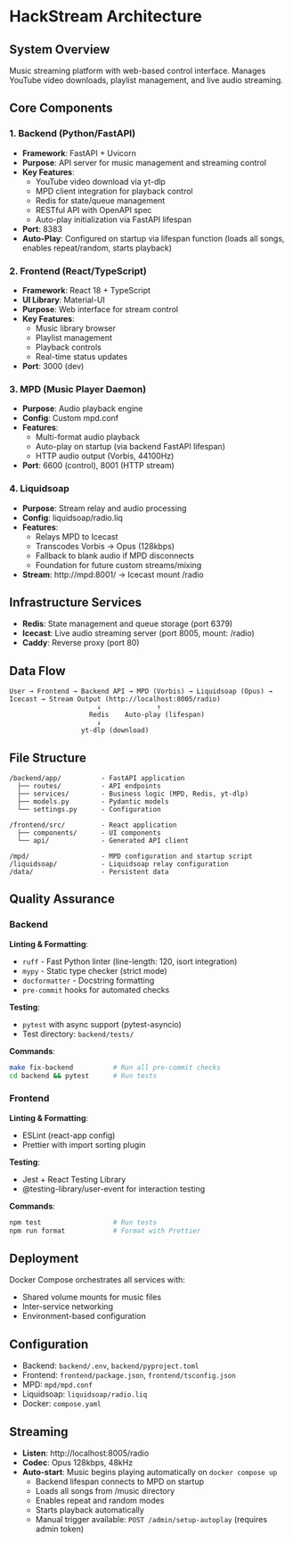 # HackStream Architecture

## System Overview
Music streaming platform with web-based control interface. Manages YouTube video downloads, playlist management, and live audio streaming.

## Core Components

### 1. Backend (Python/FastAPI)
- **Framework**: FastAPI + Uvicorn
- **Purpose**: API server for music management and streaming control
- **Key Features**:
  - YouTube video download via yt-dlp
  - MPD client integration for playback control
  - Redis for state/queue management
  - RESTful API with OpenAPI spec
  - Auto-play initialization via FastAPI lifespan
- **Port**: 8383
- **Auto-Play**: Configured on startup via lifespan function (loads all songs, enables repeat/random, starts playback)

### 2. Frontend (React/TypeScript)
- **Framework**: React 18 + TypeScript
- **UI Library**: Material-UI
- **Purpose**: Web interface for stream control
- **Key Features**:
  - Music library browser
  - Playlist management
  - Playback controls
  - Real-time status updates
- **Port**: 3000 (dev)

### 3. MPD (Music Player Daemon)
- **Purpose**: Audio playback engine
- **Config**: Custom mpd.conf
- **Features**:
  - Multi-format audio playback
  - Auto-play on startup (via backend FastAPI lifespan)
  - HTTP audio output (Vorbis, 44100Hz)
- **Port**: 6600 (control), 8001 (HTTP stream)

### 4. Liquidsoap
- **Purpose**: Stream relay and audio processing
- **Config**: liquidsoap/radio.liq
- **Features**:
  - Relays MPD to Icecast
  - Transcodes Vorbis → Opus (128kbps)
  - Fallback to blank audio if MPD disconnects
  - Foundation for future custom streams/mixing
- **Stream**: http://mpd:8001/ → Icecast mount /radio

## Infrastructure Services

- **Redis**: State management and queue storage (port 6379)
- **Icecast**: Live audio streaming server (port 8005, mount: /radio)
- **Caddy**: Reverse proxy (port 80)

## Data Flow
```
User → Frontend → Backend API → MPD (Vorbis) → Liquidsoap (Opus) → Icecast → Stream Output (http://localhost:8005/radio)
                      ↓              ↑
                    Redis    Auto-play (lifespan)
                      ↓
                  yt-dlp (download)
```

## File Structure
```
/backend/app/          - FastAPI application
  ├── routes/          - API endpoints
  ├── services/        - Business logic (MPD, Redis, yt-dlp)
  ├── models.py        - Pydantic models
  └── settings.py      - Configuration

/frontend/src/         - React application
  ├── components/      - UI components
  └── api/             - Generated API client

/mpd/                  - MPD configuration and startup script
/liquidsoap/           - Liquidsoap relay configuration
/data/                 - Persistent data
```

## Quality Assurance

### Backend
**Linting & Formatting**:
- `ruff` - Fast Python linter (line-length: 120, isort integration)
- `mypy` - Static type checker (strict mode)
- `docformatter` - Docstring formatting
- `pre-commit` hooks for automated checks

**Testing**:
- `pytest` with async support (pytest-asyncio)
- Test directory: `backend/tests/`

**Commands**:
```bash
make fix-backend          # Run all pre-commit checks
cd backend && pytest      # Run tests
```

### Frontend
**Linting & Formatting**:
- ESLint (react-app config)
- Prettier with import sorting plugin

**Testing**:
- Jest + React Testing Library
- @testing-library/user-event for interaction testing

**Commands**:
```bash
npm test                  # Run tests
npm run format            # Format with Prettier
```

## Deployment
Docker Compose orchestrates all services with:
- Shared volume mounts for music files
- Inter-service networking
- Environment-based configuration

## Configuration
- Backend: `backend/.env`, `backend/pyproject.toml`
- Frontend: `frontend/package.json`, `frontend/tsconfig.json`
- MPD: `mpd/mpd.conf`
- Liquidsoap: `liquidsoap/radio.liq`
- Docker: `compose.yaml`

## Streaming
- **Listen**: http://localhost:8005/radio
- **Codec**: Opus 128kbps, 48kHz
- **Auto-start**: Music begins playing automatically on `docker compose up`
  - Backend lifespan connects to MPD on startup
  - Loads all songs from /music directory
  - Enables repeat and random modes
  - Starts playback automatically
  - Manual trigger available: `POST /admin/setup-autoplay` (requires admin token)
